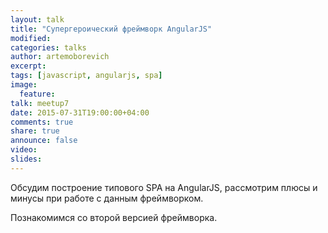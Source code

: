 ```yaml
---
layout: talk
title: "Супергероический фреймворк AngularJS"
modified:
categories: talks
author: artemoborevich
excerpt:
tags: [javascript, angularjs, spa]
image:
  feature:
talk: meetup7
date: 2015-07-31T19:00:00+04:00
comments: true
share: true
announce: false
video: 
slides: 
---
```


Обсудим построение типового SPA на AngularJS, рассмотрим плюсы и минусы при работе с данным фреймворком. 

Познакомимся со второй версией фреймворка.